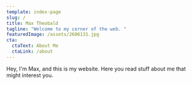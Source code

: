 ```yaml
---
template: index-page
slug: /
title: Max Theobald
tagline: "Welcome to my corner of the web. "
featuredImage: /assets/2606131.jpg
cta:
  ctaText: About Me
  ctaLink: /about
---
```

Hey, I'm Max, and this is my website. Here you read stuff about me that might interest you.